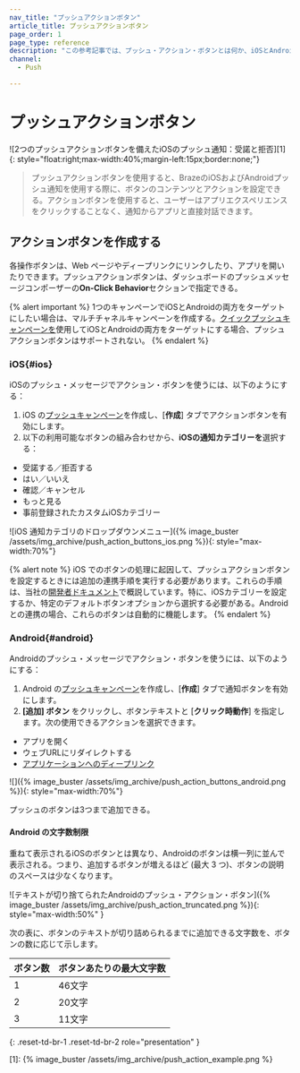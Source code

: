 ```yaml
---
nav_title: "プッシュアクションボタン"
article_title: プッシュアクションボタン
page_order: 1
page_type: reference
description: "この参考記事では、プッシュ・アクション・ボタンとは何か、iOSとAndroidのプラットフォームにおける違いについて説明する。"
channel:
  - Push

---
```


# プッシュアクションボタン

![2つのプッシュアクションボタンを備えたiOSのプッシュ通知：受諾と拒否][1]{: style="float:right;max-width:40%;margin-left:15px;border:none;"}

> プッシュアクションボタンを使用すると、BrazeのiOSおよびAndroidプッシュ通知を使用する際に、ボタンのコンテンツとアクションを設定できる。アクションボタンを使用すると、ユーザーはアプリエクスペリエンスをクリックすることなく、通知からアプリと直接対話できます。

## アクションボタンを作成する

各操作ボタンは、Web ページやディープリンクにリンクしたり、アプリを開いたりできます。プッシュアクションボタンは、ダッシュボードのプッシュメッセージコンポーザーの**On-Click Behavior**セクションで指定できる。

{% alert important %}
1つのキャンペーンでiOSとAndroidの両方をターゲットにしたい場合は、マルチチャネルキャンペーンを作成する。[クイックプッシュキャンペーンを]({{site.baseurl}}/quick_push)使用してiOSとAndroidの両方をターゲットにする場合、プッシュアクションボタンはサポートされない。
{% endalert %}

### iOS{#ios}

iOSのプッシュ・メッセージでアクション・ボタンを使うには、以下のようにする：

1. iOS の[プッシュキャンペーン]({{site.baseurl}}/user_guide/message_building_by_channel/push/creating_a_push_message/)を作成し、[**作成**] タブでアクションボタンを有効にします。
2. 以下の利用可能なボタンの組み合わせから、**iOSの通知カテゴリーを**選択する：
 - 受諾する／拒否する
 - はい／いいえ
 - 確認／キャンセル
 - もっと見る
 - 事前登録されたカスタムiOSカテゴリー

![iOS 通知カテゴリのドロップダウンメニュー]({% image_buster /assets/img_archive/push_action_buttons_ios.png %}){: style="max-width:70%"}

{% alert note %}
iOS でのボタンの処理に起因して、プッシュアクションボタンを設定するときには追加の連携手順を実行する必要があります。これらの手順は、当社の[開発者ドキュメント]({{site.baseurl}}/developer_guide/platforms/swift/push_notifications/customization/action_buttons/)で概説しています。特に、iOSカテゴリーを設定するか、特定のデフォルトボタンオプションから選択する必要がある。Android との連携の場合、これらのボタンは自動的に機能します。
{% endalert %}

### Android{#android}

Androidのプッシュ・メッセージでアクション・ボタンを使うには、以下のようにする：

1. Android の[プッシュキャンペーン]({{site.baseurl}}/user_guide/message_building_by_channel/push/creating_a_push_message/)を作成し、[**作成**] タブで通知ボタンを有効にします。
2. **[追加] ボタン** <i class="fas fa-plus-circle"></i> をクリックし、ボタンテキストと [**クリック時動作**] を指定します。次の使用できるアクションを選択できます。
  - アプリを開く
  - ウェブURLにリダイレクトする
  - [アプリケーションへのディープリンク]({{site.baseurl}}/user_guide/personalization_and_dynamic_content/deep_linking_to_in-app_content/)

![]({% image_buster /assets/img_archive/push_action_buttons_android.png %}){: style="max-width:70%"}

プッシュのボタンは3つまで追加できる。

#### Android の文字数制限

重ねて表示されるiOSのボタンとは異なり、Androidのボタンは横一列に並んで表示される。つまり、追加するボタンが増えるほど (最大 3 つ)、ボタンの説明のスペースは少なくなります。 

![テキストが切り捨てられたAndroidのプッシュ・アクション・ボタン]({% image_buster /assets/img_archive/push_action_truncated.png %}){: style="max-width:50%" }

次の表に、ボタンのテキストが切り詰められるまでに追加できる文字数を、ボタンの数に応じて示します。

| ボタン数 | ボタンあたりの最大文字数 |
| --- | --- |
| 1 | 46文字 |
| 2 | 20文字 |
| 3 | 11文字 |
{: .reset-td-br-1 .reset-td-br-2 role="presentation" }


[1]: {% image_buster /assets/img_archive/push_action_example.png %}
